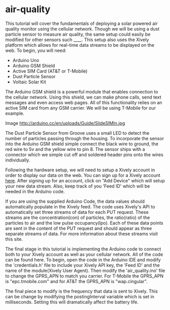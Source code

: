 air-quality
===========

This tutorial will cover the fundamentals of deploying a solar powered air quality monitor using the cellular network.  Though we will be using a dust particle sensor to measure air quality, the same setup could easily be modified for other sensors such ____.  This setup also uses the Xively platform which allows for real-time data streams to be displayed on the web.  To begin, you will need:

- Arduino Uno
- Arduino GSM Shield
- Active SIM Card (AT&T or T-Mobile)
- Dust Particle Sensor
- Voltaic Solar Kit 

The Arduino GSM shield is a powerful module that enables connection to the cellular network.  Using this shield, we can make phone calls, send text messages and even access  web pages.  All of this functionality relies on an active SIM card from any GSM carrier.  We will be using T-Mobile for our example.  

Image 
http://arduino.cc/en/uploads/Guide/SlideSIMIn.jpg


The Dust Particle Sensor from Groove uses a small LED to detect the number of particles passing through the housing.  To incorporate the sensor into the Arduino GSM shield simple connect the black wire to ground, the red wire to 5v and the yellow wire to pin 8.  The sensor ships with a connector which we simple cut off and soldered header pins onto the wires individually.

Following the hardware setup, we will need to setup a Xively account in order to display our data on the web.  You can sign up for a Xively account [here](https://xively.com/signup).  After signing up for an account, click on "Add Device" which will setup your new data stream.  Also, keep track of you 'Feed ID' which will be needed in the Arduino code.  

If you are using the supplied Arduino Code, the data values should automatically populate in the Xively feed.  The code uses Xively's API to automatically set three streams of data for each PUT request.  These streams are the concentration(con) of particles, the ratio(ratio) of the particles to air and the low pulse occupancy(lpo).  Each of these data points are sent in the content of the PUT request and should appear as three separate streams of data.  For more information about these streams visit this site.

The final stage in this tutorial is implementing the Arduino code to connect both to your Xively account as well as your cellular network.  All of the code can be found here.  To begin, open the code in the Arduino IDE and modify the 'credentials.h' file to include your Xively API key, the 'Feed ID' and the name of the module(Xively User Agent).  Then modify the 'air_quality.ino' file to change the GPRS_APN to match you carrier.  For T-Mobile the GPRS_APN is "epc.tmobile.com" and for AT&T the GPRS_APN is "wap.cingular".

The final piece to modify is the frequency that data is sent to Xively.   This can be change by modifying the postingInterval variable which is set in milliseconds.  Setting this will dramatically affect the battery life.